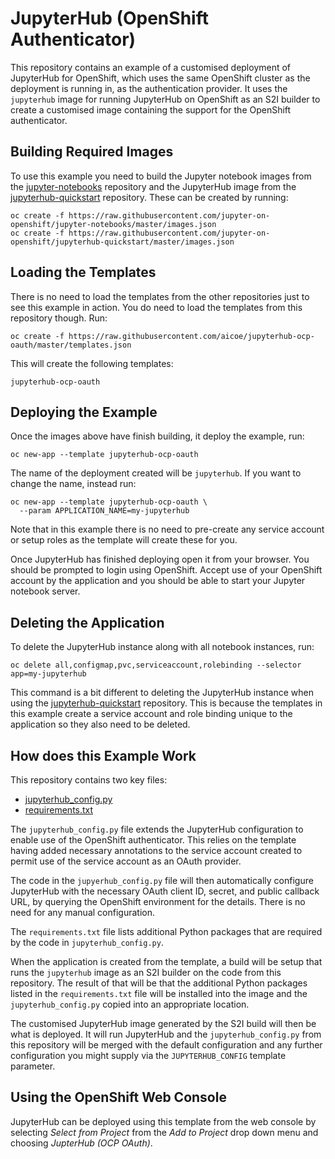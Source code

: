 JupyterHub (OpenShift Authenticator)
====================================

This repository contains an example of a customised deployment of JupyterHub for OpenShift, which uses the same OpenShift cluster as the deployment is running in, as the authentication provider. It uses the ``jupyterhub`` image for running JupyterHub on OpenShift as an S2I builder to create a customised image containing the support for the OpenShift authenticator.

Building Required Images
------------------------

To use this example you need to build the Jupyter notebook images from the [jupyter-notebooks](https://github.com/jupyter-on-openshift/jupyter-notebooks) repository and the JupyterHub image from the [jupyterhub-quickstart](https://github.com/jupyter-on-openshift/jupyterhub-quickstart) repository. These can be created by running:

```
oc create -f https://raw.githubusercontent.com/jupyter-on-openshift/jupyter-notebooks/master/images.json
oc create -f https://raw.githubusercontent.com/jupyter-on-openshift/jupyterhub-quickstart/master/images.json
```

Loading the Templates
---------------------

There is no need to load the templates from the other repositories just to see this example in action. You do need to load the templates from this repository though. Run:

```
oc create -f https://raw.githubusercontent.com/aicoe/jupyterhub-ocp-oauth/master/templates.json
```

This will create the following templates:

```
jupyterhub-ocp-oauth
```

Deploying the Example
---------------------

Once the images above have finish building, it deploy the example, run:

```
oc new-app --template jupyterhub-ocp-oauth
```

The name of the deployment created will be ``jupyterhub``. If you want to change the name, instead run:

```
oc new-app --template jupyterhub-ocp-oauth \
  --param APPLICATION_NAME=my-jupyterhub
```

Note that in this example there is no need to pre-create any service account or setup roles as the template will create these for you.

Once JupyterHub has finished deploying open it from your browser. You should be prompted to login using OpenShift. Accept use of your OpenShift account by the application and you should be able to start your Jupyter notebook server.

Deleting the Application
------------------------

To delete the JupyterHub instance along with all notebook instances, run:

```
oc delete all,configmap,pvc,serviceaccount,rolebinding --selector app=my-jupyterhub
```

This command is a bit different to deleting the JupyterHub instance when using the [jupyterhub-quickstart](https://github.com/jupyter-on-openshift/jupyterhub-quickstart) repository. This is because the templates in this example create a service account and role binding unique to the application so they also need to be deleted.

How does this Example Work
--------------------------

This repository contains two key files:

* [jupyterhub_config.py](./jupyterhub_config.py)
* [requirements.txt](./requirements.txt)

The ``jupyterhub_config.py`` file extends the JupyterHub configuration to enable use of the OpenShift authenticator. This relies on the template having added necessary annotations to the service account created to permit use of the service account as an OAuth provider.

The code in the ``jupyerhub_config.py`` file will then automatically configure JupyterHub with the necessary OAuth client ID, secret, and public callback URL, by querying the OpenShift environment for the details. There is no need for any manual configuration.

The ``requirements.txt`` file lists additional Python packages that are required by the code in ``jupyterhub_config.py``.

When the application is created from the template, a build will be setup that runs the ``jupyterhub`` image as an S2I builder on the code from this repository. The result of that will be that the additional Python packages listed in the ``requirements.txt`` file will be installed into the image and the ``jupyterhub_config.py`` copied into an appropriate location.

The customised JupyterHub image generated by the S2I build will then be what is deployed. It will run JupyterHub and the ``jupyterhub_config.py`` from this repository will be merged with the default configuration and any further configuration you might supply via the ``JUPYTERHUB_CONFIG`` template parameter.

Using the OpenShift Web Console
-------------------------------

JupyterHub can be deployed using this template from the web console by selecting _Select from Project_ from the _Add to Project_ drop down menu and choosing _JupterHub (OCP OAuth)_.
